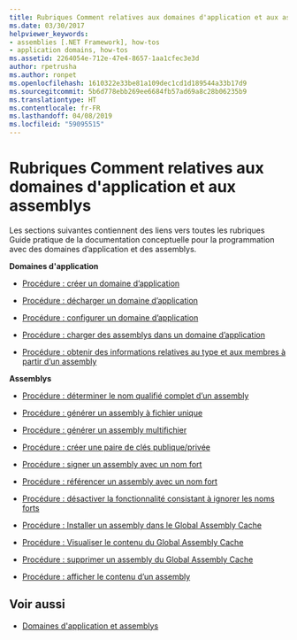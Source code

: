 ```yaml
---
title: Rubriques Comment relatives aux domaines d'application et aux assemblys
ms.date: 03/30/2017
helpviewer_keywords:
- assemblies [.NET Framework], how-tos
- application domains, how-tos
ms.assetid: 2264054e-712e-47e4-8657-1aa1cfec3e3d
author: rpetrusha
ms.author: ronpet
ms.openlocfilehash: 1610322e33be81a109dec1cd1d189544a33b17d9
ms.sourcegitcommit: 5b6d778ebb269ee6684fb57ad69a8c28b06235b9
ms.translationtype: HT
ms.contentlocale: fr-FR
ms.lasthandoff: 04/08/2019
ms.locfileid: "59095515"
---
```

# <a name="application-domains-and-assemblies-how-to-topics"></a>Rubriques Comment relatives aux domaines d'application et aux assemblys
Les sections suivantes contiennent des liens vers toutes les rubriques Guide pratique de la documentation conceptuelle pour la programmation avec des domaines d’application et des assemblys.  
  
 **Domaines d'application**  
  
-   [Procédure : créer un domaine d’application](../../../docs/framework/app-domains/how-to-create-an-application-domain.md)  
  
-   [Procédure : décharger un domaine d’application](../../../docs/framework/app-domains/how-to-unload-an-application-domain.md)  
  
-   [Procédure : configurer un domaine d’application](../../../docs/framework/app-domains/how-to-configure-an-application-domain.md)  
  
-   [Procédure : charger des assemblys dans un domaine d’application](../../../docs/framework/app-domains/how-to-load-assemblies-into-an-application-domain.md)  
  
-   [Procédure : obtenir des informations relatives au type et aux membres à partir d’un assembly](../../../docs/framework/app-domains/how-to-obtain-type-and-member-information-from-an-assembly.md)  
  
 **Assemblys**  
  
-   [Procédure : déterminer le nom qualifié complet d’un assembly](../../../docs/framework/app-domains/how-to-determine-assembly-fully-qualified-name.md)  
  
-   [Procédure : générer un assembly à fichier unique](../../../docs/framework/app-domains/how-to-build-a-single-file-assembly.md)  
  
-   [Procédure : générer un assembly multifichier](../../../docs/framework/app-domains/how-to-build-a-multifile-assembly.md)  
  
-   [Procédure : créer une paire de clés publique/privée](../../../docs/framework/app-domains/how-to-create-a-public-private-key-pair.md)  
  
-   [Procédure : signer un assembly avec un nom fort](../../../docs/framework/app-domains/how-to-sign-an-assembly-with-a-strong-name.md)  
  
-   [Procédure : référencer un assembly avec un nom fort](../../../docs/framework/app-domains/how-to-reference-a-strong-named-assembly.md)  
  
-   [Procédure : désactiver la fonctionnalité consistant à ignorer les noms forts](../../../docs/framework/app-domains/how-to-disable-the-strong-name-bypass-feature.md)  
  
-   [Procédure : Installer un assembly dans le Global Assembly Cache](../../../docs/framework/app-domains/how-to-install-an-assembly-into-the-gac.md)  
  
-   [Procédure : Visualiser le contenu du Global Assembly Cache](../../../docs/framework/app-domains/how-to-view-the-contents-of-the-gac.md)  
  
-   [Procédure : supprimer un assembly du Global Assembly Cache](../../../docs/framework/app-domains/how-to-remove-an-assembly-from-the-gac.md)  
  
-   [Procédure : afficher le contenu d’un assembly](../../../docs/framework/app-domains/how-to-view-assembly-contents.md)  
  
## <a name="see-also"></a>Voir aussi

- [Domaines d'application et assemblys](../../../docs/framework/app-domains/index.md)

